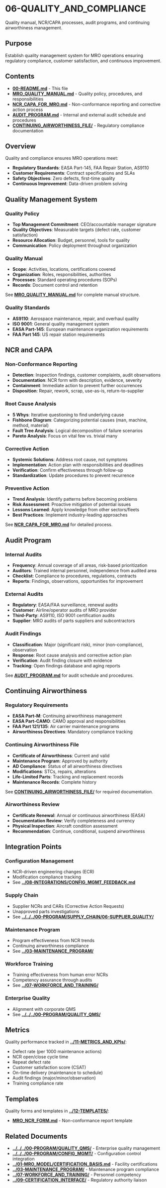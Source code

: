 # 06-QUALITY_AND_COMPLIANCE

Quality manual, NCR/CAPA processes, audit programs, and continuing airworthiness management.

## Purpose

Establish quality management system for MRO operations ensuring regulatory compliance, customer satisfaction, and continuous improvement.

## Contents

- [**00-README.md**](00-README.md) - This file
- [**MRO_QUALITY_MANUAL.md**](MRO_QUALITY_MANUAL.md) - Quality policy, procedures, and responsibilities
- [**NCR_CAPA_FOR_MRO.md**](NCR_CAPA_FOR_MRO.md) - Non-conformance reporting and corrective action process
- [**AUDIT_PROGRAM.md**](AUDIT_PROGRAM.md) - Internal and external audit schedule and procedures
- [**CONTINUING_AIRWORTHINESS_FILE/**](CONTINUING_AIRWORTHINESS_FILE/) - Regulatory compliance documentation

## Overview

Quality and compliance ensures MRO operations meet:
- **Regulatory Standards**: EASA Part-145, FAA Repair Station, AS9110
- **Customer Requirements**: Contract specifications and SLAs
- **Safety Objectives**: Zero defects, first-time quality
- **Continuous Improvement**: Data-driven problem solving

## Quality Management System

### Quality Policy
- **Top Management Commitment**: CEO/accountable manager signature
- **Quality Objectives**: Measurable targets (defect rate, customer satisfaction)
- **Resource Allocation**: Budget, personnel, tools for quality
- **Communication**: Policy deployment throughout organization

### Quality Manual
- **Scope**: Activities, locations, certifications covered
- **Organization**: Roles, responsibilities, authorities
- **Processes**: Standard operating procedures (SOPs)
- **Records**: Document control and retention

See [**MRO_QUALITY_MANUAL.md**](MRO_QUALITY_MANUAL.md) for complete manual structure.

### Quality Standards
- **AS9110**: Aerospace maintenance, repair, and overhaul quality
- **ISO 9001**: General quality management system
- **EASA Part-145**: European maintenance organization requirements
- **FAA Part 145**: US repair station requirements

## NCR and CAPA

### Non-Conformance Reporting
- **Detection**: Inspection findings, customer complaints, audit observations
- **Documentation**: NCR form with description, evidence, severity
- **Containment**: Immediate action to prevent further occurrences
- **Disposition**: Repair, rework, scrap, use-as-is, return-to-supplier

### Root Cause Analysis
- **5 Whys**: Iterative questioning to find underlying cause
- **Fishbone Diagram**: Categorizing potential causes (man, machine, method, material)
- **Fault Tree Analysis**: Logical decomposition of failure scenarios
- **Pareto Analysis**: Focus on vital few vs. trivial many

### Corrective Action
- **Systemic Solutions**: Address root cause, not symptoms
- **Implementation**: Action plan with responsibilities and deadlines
- **Verification**: Confirm effectiveness through follow-up
- **Standardization**: Update procedures to prevent recurrence

### Preventive Action
- **Trend Analysis**: Identify patterns before becoming problems
- **Risk Assessment**: Proactive mitigation of potential issues
- **Lessons Learned**: Apply knowledge from other sectors/fleets
- **Best Practices**: Implement industry-leading approaches

See [**NCR_CAPA_FOR_MRO.md**](NCR_CAPA_FOR_MRO.md) for detailed process.

## Audit Program

### Internal Audits
- **Frequency**: Annual coverage of all areas, risk-based prioritization
- **Auditors**: Trained internal personnel, independence from audited area
- **Checklist**: Compliance to procedures, regulations, contracts
- **Reports**: Findings, observations, opportunities for improvement

### External Audits
- **Regulatory**: EASA/FAA surveillance, renewal audits
- **Customer**: Airline/operator audits of MRO provider
- **Third-Party**: AS9110, ISO 9001 certification audits
- **Supplier**: MRO audits of parts suppliers and subcontractors

### Audit Findings
- **Classification**: Major (significant risk), minor (non-compliance), observation
- **Response**: Root cause analysis and corrective action plan
- **Verification**: Audit finding closure with evidence
- **Tracking**: Open findings database and aging reports

See [**AUDIT_PROGRAM.md**](AUDIT_PROGRAM.md) for audit schedule and procedures.

## Continuing Airworthiness

### Regulatory Requirements
- **EASA Part-M**: Continuing airworthiness management
- **EASA Part-CAMO**: CAMO approval and responsibilities
- **FAA Part 121/135**: Air carrier maintenance programs
- **Airworthiness Directives**: Mandatory compliance tracking

### Continuing Airworthiness File
- **Certificate of Airworthiness**: Current and valid
- **Maintenance Program**: Approved by authority
- **AD Compliance**: Status of all airworthiness directives
- **Modifications**: STCs, repairs, alterations
- **Life-Limited Parts**: Tracking and replacement records
- **Maintenance Records**: Complete history

See [**CONTINUING_AIRWORTHINESS_FILE/**](CONTINUING_AIRWORTHINESS_FILE/) for required documentation.

### Airworthiness Review
- **Certificate Renewal**: Annual or continuous airworthiness (EASA)
- **Documentation Review**: Verify completeness and currency
- **Physical Inspection**: Aircraft condition assessment
- **Recommendation**: Continue, conditional, suspend airworthiness

## Integration Points

### Configuration Management
- NCR-driven engineering changes (ECR)
- Modification compliance tracking
- See [**../08-INTEGRATIONS/CONFIG_MGMT_FEEDBACK.md**](../08-INTEGRATIONS/CONFIG_MGMT_FEEDBACK.md)

### Supply Chain
- Supplier NCRs and CARs (Corrective Action Requests)
- Unapproved parts investigations
- See [**../../../00-PROGRAM/SUPPLY_CHAIN/06-SUPPLIER_QUALITY/**](../../../00-PROGRAM/SUPPLY_CHAIN/06-SUPPLIER_QUALITY/)

### Maintenance Program
- Program effectiveness from NCR trends
- Continuing airworthiness compliance
- See [**../03-MAINTENANCE_PROGRAM/**](../03-MAINTENANCE_PROGRAM/)

### Workforce Training
- Training effectiveness from human error NCRs
- Competency assurance through audits
- See [**../07-WORKFORCE_AND_TRAINING/**](../07-WORKFORCE_AND_TRAINING/)

### Enterprise Quality
- Alignment with corporate QMS
- See [**../../../00-PROGRAM/QUALITY_QMS/**](../../../00-PROGRAM/QUALITY_QMS/)

## Metrics

Quality performance tracked in [**../11-METRICS_AND_KPIs/**](../11-METRICS_AND_KPIs/):
- Defect rate (per 1000 maintenance actions)
- NCR open/close cycle time
- Repeat defect rate
- Customer satisfaction score (CSAT)
- On-time delivery (maintenance to schedule)
- Audit findings (major/minor/observation)
- Training compliance rate

## Templates

Quality forms and templates in [**../12-TEMPLATES/**](../12-TEMPLATES/):
- [**MRO_NCR_FORM.md**](../12-TEMPLATES/MRO_NCR_FORM.md) - Non-conformance report template

## Related Documents

- [**../../../00-PROGRAM/QUALITY_QMS/**](../../../00-PROGRAM/QUALITY_QMS/) - Enterprise quality management
- [**../../../00-PROGRAM/CONFIG_MGMT/**](../../../00-PROGRAM/CONFIG_MGMT/) - Configuration control integration
- [**../01-MRO_MODEL/CERTIFICATION_BASIS.md**](../01-MRO_MODEL/CERTIFICATION_BASIS.md) - Facility certifications
- [**../03-MAINTENANCE_PROGRAM/**](../03-MAINTENANCE_PROGRAM/) - Maintenance program compliance
- [**../07-WORKFORCE_AND_TRAINING/**](../07-WORKFORCE_AND_TRAINING/) - Personnel competency
- [**../09-CERTIFICATION_INTERFACE/**](../09-CERTIFICATION_INTERFACE/) - Regulatory authority liaison
